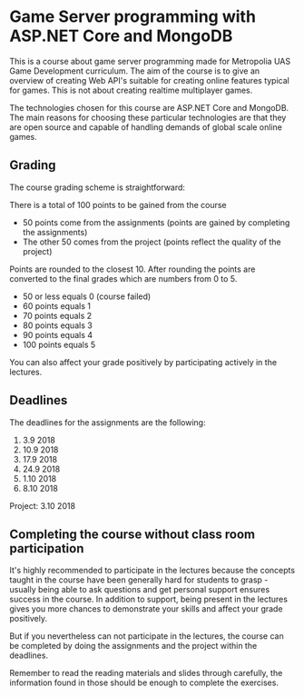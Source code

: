 # Game Server programming with ASP.NET Core and MongoDB

This is a course about game server programming made for Metropolia UAS Game Development curriculum. The aim of the course is to give an overview of creating Web API's suitable for creating online features typical for games. This is not about creating realtime multiplayer games.

The technologies chosen for this course are ASP.NET Core and MongoDB. The main reasons for choosing these particular technologies are that they are open source and capable of handling demands of global scale online games.

## Grading

The course grading scheme is straightforward:

There is a total of 100 points to be gained from the course

- 50 points come from the assignments (points are gained by completing the assignments)
- The other 50 comes from the project (points reflect the quality of the project)

Points are rounded to the closest 10. After rounding the points are converted to the final grades which are numbers from 0 to 5.

- 50 or less equals 0 (course failed)
- 60 points equals 1
- 70 points equals 2
- 80 points equals 3
- 90 points equals 4
- 100 points equals 5

You can also affect your grade positively by participating actively in the lectures.

## Deadlines

The deadlines for the assignments are the following:

1. 3.9 2018
2. 10.9 2018
3. 17.9 2018
4. 24.9 2018
5. 1.10 2018
6. 8.10 2018

Project: 3.10 2018

## Completing the course without class room participation

It's highly recommended to participate in the lectures because the concepts taught in the course have been generally hard for students to grasp - usually being able to ask questions and get personal support ensures success in the course. In addition to support, being present in the lectures gives you more chances to demonstrate your skills and affect your grade positively.

But if you nevertheless can not participate in the lectures, the course can be completed by doing the assignments and the project within the deadlines.

Remember to read the reading materials and slides through carefully, the information found in those should be enough to complete the exercises.